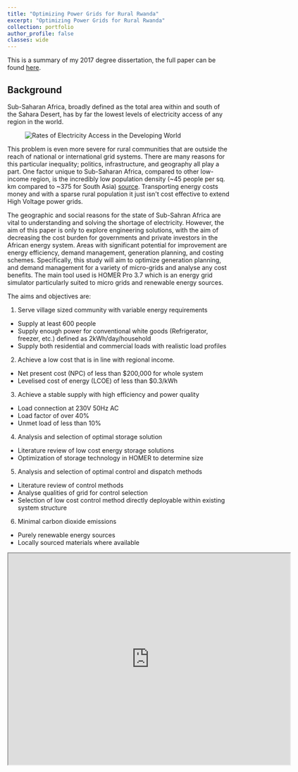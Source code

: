 ```yaml
---
title: "Optimizing Power Grids for Rural Rwanda"
excerpt: "Optimizing Power Grids for Rural Rwanda"
collection: portfolio
author_profile: false
classes: wide
---
```

This is a summary of my 2017 degree dissertation, the full paper can be found [here](/assets/papers/Power-Grid-Architectures-for-Sub-Saharan-Africa.pdf).

## Background

Sub-Saharan Africa, broadly defined as the total area within and south of the Sahara Desert, has by far the lowest levels of electricity access of any region in the world.

<figure style="width: 600px" class="align-right">
  <img src="{{ site.url }}{{ site.baseurl }}/assets/images/p2-electrification.png" alt="Rates of Electricity Access in the Developing World"> 
</figure> 
 
This problem is even more severe for rural communities that are outside the reach of national or international grid systems. There are many reasons for this particular inequality; politics, infrastructure, and geography all play a part. One factor unique to Sub-Saharan Africa, compared to other low-income region, is the incredibly low population density (~45 people per sq. km compared to ~375 for South Asia) [source](https://data.worldbank.org/indicator/EN.POP.DNST?locations=ZG-8S-Z4). Transporting energy costs money and with a sparse rural population it just isn't cost effective to extend High Voltage power grids. 

The geographic and social reasons for the state of Sub-Sahran Africa are vital to understanding and solving the shortage of electricity. However, the aim of this paper is only to explore engineering solutions, with the aim of decreasing the cost burden for governments and private investors in the African energy system. Areas with significant potential for improvement are energy efficiency, demand management, generation planning, and costing schemes. Specifically, this study will aim to optimize generation planning, and demand management for a variety of micro-grids and analyse any cost benefits. The main tool used is HOMER Pro 3.7 which is an energy grid simulator particularly suited to micro grids and renewable energy sources.  

The aims and objectives are:  

1. Serve village sized community with variable energy requirements
  - Supply at least 600 people
  - Supply enough power for conventional white goods (Refrigerator, freezer, etc.) defined as 2kWh/day/household
  - Supply both residential and commercial loads with realistic load profiles
2. Achieve a low cost that is in line with regional income.
  - Net present cost (NPC) of less than $200,000 for whole system
  - Levelised cost of energy (LCOE) of less than $0.3/kWh
3. Achieve a stable supply with high efficiency and power quality
  - Load connection at 230V 50Hz AC
  - Load factor of over 40%
  - Unmet load of less than 10%
4. Analysis and selection of optimal storage solution
  - Literature review of low cost energy storage solutions
  - Optimization of storage technology in HOMER to determine size
5. Analysis and selection of optimal control and dispatch methods
  - Literature review of control methods
  - Analyse qualities of grid for control selection
  - Selection of low cost control method directly deployable within existing system structure
6. Minimal carbon dioxide emissions
  - Purely renewable energy sources
  - Locally sourced materials where available

<iframe src="https://www.google.com/maps/d/u/0/embed?mid=1ViAzRYH8d6MTjHuasridF5F95Fo" width="640" height="480"></iframe>